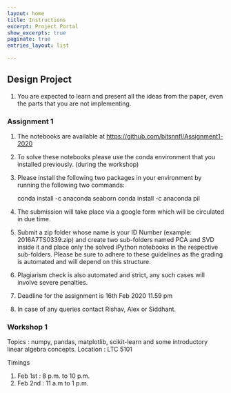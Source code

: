 ```yaml
---
layout: home
title: Instructions
excerpt: Project Portal
show_excerpts: true
paginate: true
entries_layout: list

---
```

## Design Project

1. You are expected to learn and present all the ideas from the paper, even the parts that you are not implementing.


### Assignment 1

1) The notebooks are available at https://github.com/bitsnnfl/Assignment1-2020
2) To solve these notebooks please use the conda environment that you installed previously. (during the workshop)
3) Please install the following two packages in your environment by running the following two commands:

    conda install -c anaconda seaborn
    conda install -c anaconda pil

3) The submission will take place via a google form which will be circulated in due time.
4) Submit a zip folder whose name is your ID Number (example: 2016A7TS0339.zip) and create two sub-folders named PCA and SVD inside it and place only the solved iPython notebooks in the respective sub-folders. Please be sure to adhere to these guidelines as the grading is automated and will depend on this structure.
5) Plagiarism check is also automated and strict, any such cases will involve severe penalties.
6) Deadline for the assignment is 16th Feb 2020 11.59 pm
7) In case of any queries contact Rishav, Alex or Siddhant.

### Workshop 1

Topics : numpy, pandas, matplotlib, scikit-learn and some introductory linear algebra concepts.
Location : LTC 5101

Timings
1. Feb 1st : 8 p.m. to 10 p.m.
2. Feb 2nd : 11 a.m to 1 p.m.